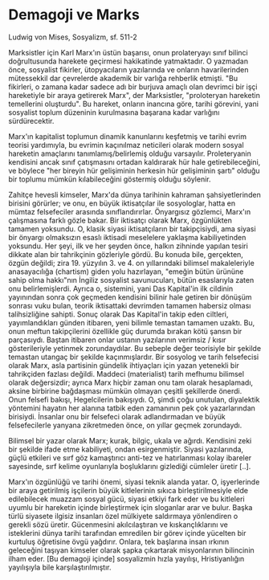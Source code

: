 # Demagoji ve Marks

Ludwig von Mises, Sosyalizm, sf. 511-2

Marksistler için Karl Marx'ın üstün başarısı, onun prolateryayı sınıf
bilinci doğrultusunda harekete geçirmesi hakikatinde yatmaktadır. O
yazmadan önce, sosyalist fikirler, ütopyacıların yazılarında ve
onların havarilerinden mütessekkil dar çevrelerde akademik bir varlığa
rehberlik etmişti. "Bu fikirleri, o zamana kadar sadece adı bir
burjuva amaçlı olan devrimci bir işçi hareketiyle bir araya getirerek
Marx", der Marksistler, "proloteryan hareketin temellerini
oluşturdu". Bu hareket, onların inancına göre, tarihi görevini, yani
sosyalist toplum düzeninin kurulmasına başarana kadar varlığını
sürdürecektir.

Marx'ın kapitalist toplumun dinamik kanunlarını keşfetmiş ve tarihi
evrim teorisi yardımıyla, bu evrimin kaçınılmaz neticileri olarak
modern sosyal hareketin amaçlarını tanımlamış/belirlemiş olduğu
varsayılır. Proleteryanin kendisini ancak sınıf çatışmasını ortadan
kaldırarak hür hale getirebileceğini, ve böylece "her bireyin hür
gelişiminin herkesin hür gelişiminin şartı" olduğu bir toplumu mümkün
kılabileceğini göstermiş olduğu söylenir.

Zahitçe hevesli kimseler, Marx'da dünya tarihinin kahraman
şahsiyetlerinden birisini görürler; ve onu, en büyük iktisatçılar ile
sosyologlar, hatta en mümtaz felsefeciler arasında
sınıflandırırlar. Önyargısız gözlemci, Marx'ın çalışmasına farklı
gözle bakar. Bir iktisatçı olarak Marx, özgünlükten tamamen
yoksundu. O, klasik siyasi iktisatçıların bir takipçisiydi, ama siyasi
bir önyargı olmaksızın esaslı iktisadi meselelere yaklaşma
kabiliyetinden yoksundu. Her şeyi, ilk ve her şeyden önce, halkın
zihninde yapılan tesiri dikkate alan bir tahrikçinin gözleriyle
gördü. Bu konuda bile, gerçekten, özgün değildi; zira 19. yüzyılın
3. ve 4. on yıllarındaki bilimsel makaleleriyle anasayacılığa
(chartism) giden yolu hazırlayan, "emeğin bütün ürününe sahip olma
hakkı"nın İngiliz sosyalist savunucuları, bütün esaslarıyla zaten onu
belirlemişlerdi. Ayrıca o, sistemini, yani Das Kapital'in ilk cildinin
yayınından sonra çok geçmeden kendisini bilinir hale getiren bir
dönüşüm sonrası vuku bulan, teorik iktisattaki devrimden tamamen
habersiz olması talihsizliğine sahipti. Sonuç olarak Das Kapital'in
takip eden ciltleri, yayımlandıkları günden itibaren, yeni bilimle
temastan tamamen uzaktı. Bu, onun meftun takipçilerini özellikle güç
durumda bırakan kötü şansın bir parçasıydı. Baştan itibaren onlar
ustanın yazılarının verimsiz / kısır gösterileriyle yetinmek
zorundaydılar. Bu sebeple değer teorisiyle bir şekilde temastan
utangaç bir şekilde kaçınmışlardır. Bir sosyolog ve tarih felsefecisi
olarak Marx, asla partisinin gündelik ihtiyaçları için yazan yetenekli
bir tahrikçiden fazlası değildi. Maddeci (materialist) tarih mefhumu
bilimsel olarak değersizdir; ayrıca Marx hiçbir zaman onu tam olarak
hesaplamadı, aksine birbirine bağdaşması mümkün olmayan çeşitli
şekillerde önerdi. Onun felsefi bakışı, Hegelcilerin bakışıydı. O,
şimdi çoğu unutulan, diyalektik yöntemini hayatın her alanına tatbik
eden zamanının pek çok yazarlarından birisiydi. İnsanlar onu bir
felsefeci olarak adlandırmadan ve büyük felsefecilerle yanyana
zikretmeden önce, on yıllar geçmek zorundaydı.

Bilimsel bir yazar olarak Marx; kurak, bilgiç, ukala ve
ağırdı. Kendisini zeki bir şekilde ifade etme kabiliyeti, ondan
esirgenmiştir. Siyasi yazılarında, güçlü etkileri ve sırf göz
kamaştırıcı anti-tez ve hatırlanması kolay ibareler sayesinde, sırf
kelime oyunlarıyla boşluklarını gizlediği cümleler üretir [..].

Marx'ın özgünlüğü ve tarihi önemi, siyasi teknik alanda yatar. O,
işyerlerinde bir araya getirilmiş işçilerin büyük kitlelerinin sıkıca
birleştirilmesiyle elde edilebilecek muazzam sosyal gücü, siyasi
etkiyi fark eder ve bu kitleleri uyumlu bir hareketin içinde
birleştirmek için sloganlar arar ve bulur. Başka türlü siyasete
ilgisiz insanları özel mülkiyete saldırmaya yönlendiren o gerekli sözü
üretir. Gücenmesini akılcılaştıran ve kıskançlıklarını ve isteklerini
dünya tarihi tarafından emredilen bir görev içinde yücelten bir
kurtuluş öğretisine övgü yağdırır. Onlara, tek başlarına insan ırkının
geleceğini taşıyan kimseler olarak şapka çıkartarak misyonlarının
bilincinin ilham eder. [Bu demagoji içinde] sosyalizmin hızla
yayılışı, Hristiyanlığın yayılışıyla bile karşılaştırılmıştır.
